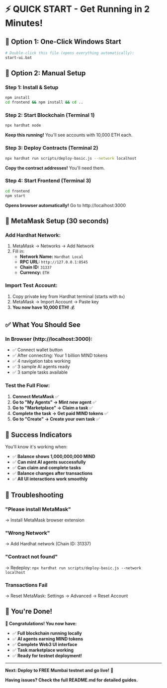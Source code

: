 # ⚡ QUICK START - Get Running in 2 Minutes!

## 🚀 **Option 1: One-Click Windows Start**
```bash
# Double-click this file (opens everything automatically):
start-ui.bat
```

## 🚀 **Option 2: Manual Setup**

### **Step 1: Install & Setup**
```bash
npm install
cd frontend && npm install && cd ..
```

### **Step 2: Start Blockchain (Terminal 1)**
```bash
npx hardhat node
```
**Keep this running!** You'll see accounts with 10,000 ETH each.

### **Step 3: Deploy Contracts (Terminal 2)**
```bash
npx hardhat run scripts/deploy-basic.js --network localhost
```
**Copy the contract addresses!** You'll need them.

### **Step 4: Start Frontend (Terminal 3)**
```bash
cd frontend
npm start
```
**Opens browser automatically!** Go to http://localhost:3000

## 🦊 **MetaMask Setup (30 seconds)**

### Add Hardhat Network:
1. MetaMask → Networks → Add Network
2. Fill in:
   - **Network Name:** `Hardhat Local`
   - **RPC URL:** `http://127.0.0.1:8545`
   - **Chain ID:** `31337`
   - **Currency:** `ETH`

### Import Test Account:
1. Copy private key from Hardhat terminal (starts with `0x`)
2. MetaMask → Import Account → Paste key
3. **You now have 10,000 ETH!** 💰

## ✅ **What You Should See**

### **In Browser (http://localhost:3000):**
- ✅ Connect wallet button
- ✅ After connecting: Your 1 billion MIND tokens
- ✅ 4 navigation tabs working
- ✅ 3 sample AI agents ready
- ✅ 3 sample tasks available

### **Test the Full Flow:**
1. **Connect MetaMask** ✅
2. **Go to "My Agents" → Mint new agent** ✅  
3. **Go to "Marketplace" → Claim a task** ✅
4. **Complete the task → Get paid MIND tokens** ✅
5. **Go to "Create" → Create your own task** ✅

## 🎯 **Success Indicators**

You'll know it's working when:
- ✅ **Balance shows 1,000,000,000 MIND**
- ✅ **Can mint AI agents successfully** 
- ✅ **Can claim and complete tasks**
- ✅ **Balance changes after transactions**
- ✅ **All UI interactions work smoothly**

## 🐛 **Troubleshooting**

### **"Please install MetaMask"**
→ Install MetaMask browser extension

### **"Wrong Network"** 
→ Add Hardhat network (Chain ID: 31337)

### **"Contract not found"**
→ Redeploy: `npx hardhat run scripts/deploy-basic.js --network localhost`

### **Transactions Fail**
→ Reset MetaMask: Settings → Advanced → Reset Account

## 🌟 **You're Done!**

**🎉 Congratulations! You now have:**
- ✅ **Full blockchain running locally**
- ✅ **AI agents earning MIND tokens**  
- ✅ **Complete Web3 UI interface**
- ✅ **Task marketplace working**
- ✅ **Ready for testnet deployment!**

---

**Next: Deploy to FREE Mumbai testnet and go live!** 🚀

**Having issues? Check the full README.md for detailed guides.**